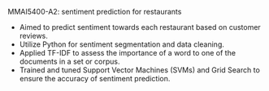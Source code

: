 MMAI5400-A2: sentiment prediction for restaurants
- Aimed to predict sentiment towards each restaurant based on customer reviews. 
- Utilize Python for sentiment segmentation and data cleaning.
- Applied TF-IDF to assess the importance of a word to one of the documents in a set or corpus. 
- Trained and tuned Support Vector Machines (SVMs) and Grid Search to ensure the accuracy of sentiment prediction.
